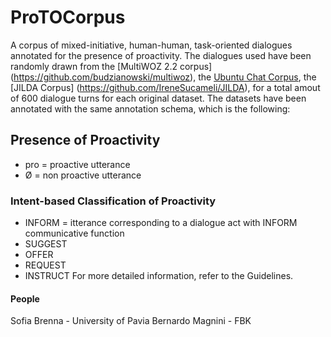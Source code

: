 # ProTOCorpus
A corpus of mixed-initiative, human-human, task-oriented dialogues annotated for the presence of proactivity.
The dialogues used have been randomly drawn from the [MultiWOZ 2.2 corpus] (https://github.com/budzianowski/multiwoz), the [Ubuntu Chat Corpus](http://daviduthus.org/UCC/), the [JILDA Corpus] (https://github.com/IreneSucameli/JILDA), for a total amout of 600 dialogue turns for each original dataset.
The datasets have been annotated with the same annotation schema, which is the following:
## **Presence of Proactivity**
- pro = proactive utterance
- Ø = non proactive utterance
### **Intent-based Classification of Proactivity**
- INFORM = itterance corresponding to a dialogue act with INFORM communicative function
- SUGGEST
- OFFER
- REQUEST
- INSTRUCT
For more detailed information, refer to the Guidelines.

#### People
Sofia Brenna - University of Pavia
Bernardo Magnini - FBK
